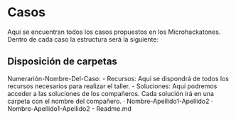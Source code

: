 # Casos
Aquí se encuentran todos los casos propuestos en los Microhackatones. Dentro de cada caso la estructura será la siguiente:

## Disposición de carpetas
Numerarión-Nombre-Del-Caso:
    - Recursos: Aquí se dispondrá de todos los recursos necesarios para realizar el taller. 
    - Soluciones: Aquí podremos acceder a las soluciones de los compañeros. Cada solución irá en una carpeta con el nombre del compañero.
        · Nombre-Apellido1-Apellido2
        · Nombre-Apellido1-Apellido2
    - Readme.md